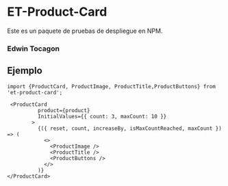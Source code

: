 # ET-Product-Card

Este es un paquete de pruebas de despliegue en NPM.

### Edwin Tocagon

## Ejemplo

```
import {ProductCard, ProductImage, ProductTitle,ProductButtons} from 'et-product-card';
```

```
 <ProductCard
          product={product}
          InitialValues={{ count: 3, maxCount: 10 }}
        >
          {({ reset, count, increaseBy, isMaxCountReached, maxCount }) => (
            <>
              <ProductImage />
              <ProductTitle />
              <ProductButtons />
            </>
          )}
</ProductCard>
```

